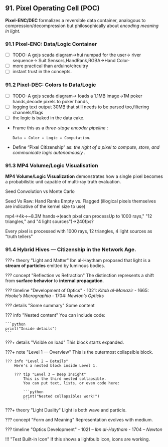 ## 91. Pixel Operating Cell (POC)

**Pixel-ENC/DEC** formalizes a reversible data container, analogous to compression/decompression but philosophically about *encoding meaning in light*.

### 91.1 Pixel-ENC: Data/Logic Container

* [ ] TODO: A gojs scada diagram->hui numpad for the user-> river sequence-> Suit Sensors,HandRank,RGBA->Hand Color-
* [ ] more practical than arduino/circuitry
* [ ] instant trust in the concepts.

### 91.2 Pixel-DEC: Colors to Data/Logic

* [ ] TODO: A gojs scada diagram-> loads a 1.1MB image->1M poker hands,decode pixels to poker hands,
* [ ] logging text output 30MB that still needs to be parsed too,filtering channels/flags
* [ ] the logic is baked in the data cake.

* Frame this as a *three-stage encoder pipeline* :

  `Data ↔ Color ↔ Logic ↔ Computation`.
* Define “Pixel Citizenship” as: *the right of a pixel to compute, store, and communicate logic autonomously* .

### 91.3 MP4 Volume/Logic Visualisation

**MP4 Volume/Logic Visualization** demonstrates how a single pixel becomes a probabilistic unit capable of multi-ray truth evaluation.

Seed Convolution vs Monte Carlo

Seed Vs Raw: Hand Ranks Empty vs. Flagged (illogical pixels themselves are indicative of the kernel size to use)

mp4->4k->~8.3M hands->(each pixel can processUp to 1000 rays," "12 triangles," and "4 light sources")->240fps?

Every pixel is processed with 1000 rays, 12 triangles, 4 light sources as “truth tellers”

### 91.4 Hybrid Hives — Citizenship in the Network Age.

???+ theory "Light and Matter"
    Ibn al-Haytham proposed that light is a **stream of particles** emitted by luminous bodies.

??? concept "Reflection vs Refraction"
    The distinction represents a shift from **surface behavior** to **internal propagation**.

??? timeline "Development of Optics"
    - 1021: *Kitab al-Manazir*
    - 1665: *Hooke’s Micrographia*
    - 1704: *Newton’s Opticks*



??? details "Some summary"
    Some content

??? info "Nested content"
    You can include code:

    ```python
    print("Inside details")
    ```
???+ details "Visible on load"
    This block starts expanded.


???+ note "Level 1 — Overview"
    This is the outermost collapsible block.

    ??? info "Level 2 — Details"
        Here's a nested block inside Level 1.

        ??? tip "Level 3 — Deep Insight"
            This is the third nested collapsible.
            You can put text, lists, or even code here:

            ```python
            print("Nested collapsibles work!")
            ```
???+ theory "Light Duality"
    Light is both wave and particle.

??? concept "Form and Meaning"
    Representation evolves with medium.

??? timeline "Optics Development"
    - 1021 – *Ibn al-Haytham*
    - 1704 – *Newton*

!!! "Test Built-in Icon"
    If this shows a lightbulb icon, icons are working.
